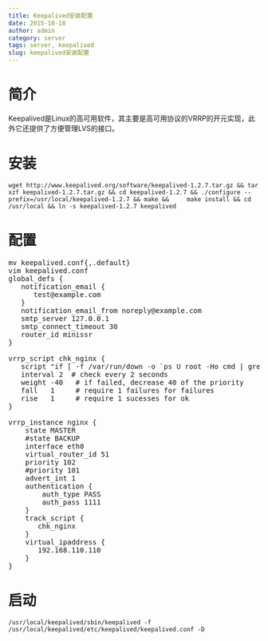 ```yaml
---
title: Keepalived安装配置
date: 2015-10-18
author: admin
category: server
tags: server, keepalived
slug: keepalived安装配置
---
```



# 简介

Keepalived是Linux的高可用软件，其主要是高可用协议的VRRP的开元实现，此外它还提供了方便管理LVS的接口。 
 
# 安装

    wget http://www.keepalived.org/software/keepalived-1.2.7.tar.gz && tar xzf keepalived-1.2.7.tar.gz && cd keepalived-1.2.7 && ./configure --prefix=/usr/local/keepalived-1.2.7 && make &&     make install && cd /usr/local && ln -s keepalived-1.2.7 keepalived

# 配置
<pre>
mv keepalived.conf{,.default}
vim keepalived.conf
global_defs {
   notification_email {
      test@example.com
   }
   notification_email_from noreply@example.com
   smtp_server 127.0.0.1
   smtp_connect_timeout 30
   router_id minissr
}

vrrp_script chk_nginx {
   script "if [ -f /var/run/down -o `ps U root -Ho cmd | grep -v grep | grep nginx | wc -l` -eq 0 ]; then exit 1; else exit 0; fi"
   interval 2  # check every 2 seconds
   weight -40   # if failed, decrease 40 of the priority
   fall   1     # require 1 failures for failures
   rise   1     # require 1 sucesses for ok
}

vrrp_instance nginx {
    state MASTER
    #state BACKUP
    interface eth0
    virtual_router_id 51
    priority 102
    #priority 101
    advert_int 1
    authentication {
        auth_type PASS
        auth_pass 1111
    }
    track_script {
       chk_nginx
    }
    virtual_ipaddress {
       192.168.110.110
    }
}
</pre>

# 启动
    /usr/local/keepalived/sbin/keepalived -f /usr/local/keepalived/etc/keepalived/keepalived.conf -D

